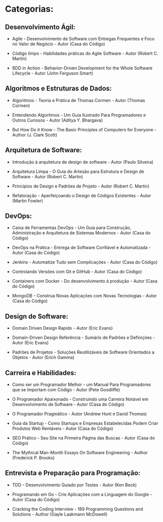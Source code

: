 # Categorias:

## Desenvolvimento Ágil:

* Agile - Desenvolvimento de Software com Entregas Frequentes e Foco no Valor de Negócio - Autor (Casa do Código)

* Código limpo - Habilidades práticas do Agile Software - Autor (Robert C. Martin)

* BDD in Action - Behavior-Driven Development for the Whole Software Lifecycle - Autor (John Ferguson Smart)


## Algoritmos e Estruturas de Dados:

* Algoritmos - Teoria e Prática de Thomas Cormen - Autor (Thomas Cormen)

* Entendendo Algoritmos - Um Guia Ilustrado Para Programadores e Outros Curiosos - Autor (Aditya Y. Bhargava)

* But How Do it Know - The Basic Principles of Computers for Everyone - Author (J. Clark Scott)


## Arquitetura de Software:

* Introdução à arquitetura de design de software - Autor (Paulo Silveira)

* Arquitetura Limpa - O Guia do Artesão para Estrutura e Design de Software - Autor (Robert C. Martin)

* Princípios de Design e Padrões de Projeto - Autor (Robert C. Martin)

* Refatoração - Aperfeiçoando o Design de Códigos Existentes - Autor (Martin Fowler)


## DevOps:

* Caixa de Ferramentas DevOps - Um Guia para Construção, Administração e Arquitetura de Sistemas Modernos - Autor (Casa do Código)

* DevOps na Prática - Entrega de Software Confiável e Automatizada - Autor (Casa do Código)

* Jenkins - Automatize Tudo sem Complicações - Autor (Casa do Código)

* Controlando Versões com Git e GitHub - Autor (Casa do Código)

* Containers com Docker - Do desenvolvimento à produção - Autor (Casa do Código)

* MongoDB - Construa Novas Aplicações com Novas Tecnologias - Autor (Casa do Código)


## Design de Software:

* Domain Driven Design Rapido - Autor (Eric Evans)

* Domain-Driven Design Referência - Sumário de Padrões e Definições - Autor (Eric Evans)

* Padrões de Projetos - Soluções Reutilizáveis de Software Orientados a Objetos - Autor (Erich Gamma)


## Carreira e Habilidades:

* Como ser um Programador Melhor - um Manual Para Programadores que se Importam com Código - Autor (Pete Goodliffe)

* O Programador Apaixonado - Construindo uma Carreira Notável em Desenvolvimento de Software - Autor (Casa do Código)

* O Programador Pragmático - Autor (Andrew Hunt e David Thomas)

* Guia da Startup - Como Startups e Empresas Estabelecidas Podem Criar Produtos Web Rentáveis - Autor (Casa do Código)

* SEO Prático - Seu Site na Primeira Página das Buscas - Autor (Casa do Código)

* The Mythical Man-Month Essays On Software Engineering - Author (Frederick P. Brooks)


## Entrevista e Preparação para Programação:

* TDD - Desenvolvimento Guiado por Testes - Autor (Ken Beck)

* Programando em Go - Crie Aplicações com a Linguagem do Google - Autor (Casa do Código)

* Cracking the Coding Interview - 189 Programming Questions and Solutions - Author (Gayle Laakmann McDowell)

